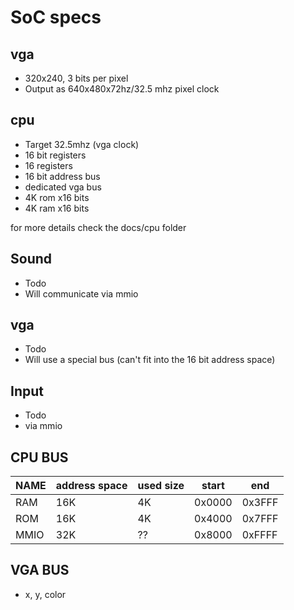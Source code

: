 SoC specs
===========

vga
-----

* 320x240, 3 bits per pixel
* Output as 640x480x72hz/32.5 mhz pixel clock

cpu
-----

* Target 32.5mhz (vga clock)
* 16 bit registers
* 16 registers
* 16 bit address bus
* dedicated vga bus
* 4K rom x16 bits
* 4K ram x16 bits

for more details check the docs/cpu folder

Sound
-------

* Todo
* Will communicate via mmio

vga
-----
* Todo
* Will use a special bus (can't fit into the 16 bit address space)


Input
-------
* Todo
* via mmio


CPU BUS
---------

NAME | address space | used size | start  |  end
---  | ------------- | --------- | ------ | -----
RAM  |      16K      |     4K    | 0x0000 | 0x3FFF
ROM  |      16K      |     4K    | 0x4000 | 0x7FFF
MMIO |      32K      |     ??    | 0x8000 | 0xFFFF

VGA BUS
---------
* x, y, color
